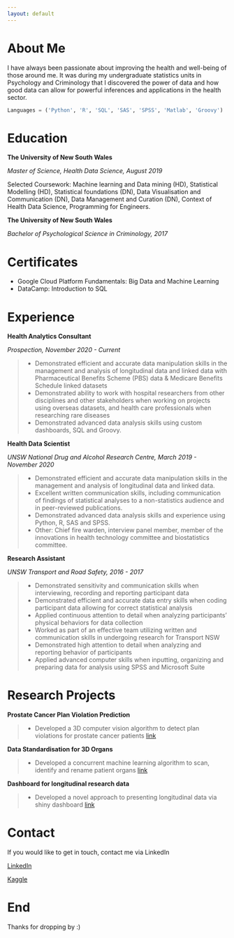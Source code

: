 ```yaml
---
layout: default
---
```

# About Me

I have always been passionate about improving the health and well-being of those around me. It was during my undergraduate statistics units in Psychology and Criminology that I discovered the power of data and how good data can allow for powerful inferences and applications in the health sector. 

```python
Languages = ('Python', 'R', 'SQL', 'SAS', 'SPSS', 'Matlab', 'Groovy')
```



# Education



**The University of New South Wales**

_Master of Science, Health Data Science, August 2019_

Selected Coursework: Machine learning and Data mining (HD), Statistical Modelling (HD), Statistical foundations (DN), Data Visualisation and Communication (DN), Data Management and Curation (DN), Context of Health Data Science, Programming for Engineers.



**The University of New South Wales**

*Bachelor of Psychological Science in Criminology, 2017*



# Certificates

- Google Cloud Platform Fundamentals: Big Data and Machine Learning
- DataCamp: Introduction to SQL



# Experience



**Health Analytics Consultant**

*Prospection, November 2020 - Current*

> - Demonstrated efficient and accurate data manipulation skills in the management and analysis of longitudinal data and linked data with Pharmaceutical Benefits Scheme (PBS) data & Medicare Benefits Schedule linked datasets
> - Demonstrated ability to work with hospital researchers from other disciplines and other stakeholders when working on projects using overseas datasets, and health care professionals when researching rare diseases
> - Demonstrated advanced data analysis skills using custom dashboards, SQL and Groovy.



**Health Data Scientist**

*UNSW National Drug and Alcohol Research Centre, March 2019 - November 2020*

> - Demonstrated efficient and accurate data manipulation skills in the management and analysis of longitudinal data and linked data.
> - Excellent written communication skills, including communication of findings of statistical analyses to a non-statistics audience and in peer-reviewed publications.
> - Demonstrated advanced data analysis skills and experience using Python, R, SAS and SPSS.
> - Other: Chief fire warden, interview panel member, member of the innovations in health technology committee and biostatistics committee.



**Research Assistant**

*UNSW Transport and Road Safety, 2016 - 2017*

> - Demonstrated sensitivity and communication skills when interviewing, recording and reporting participant data
> - Demonstrated efficient and accurate data entry skills when coding participant data allowing for correct statistical analysis
> - Applied continuous attention to detail when analyzing participants’ physical behaviors for data collection
> - Worked as part of an effective team utilizing written and communication skills in undergoing research for Transport NSW
> - Demonstrated high attention to detail when analyzing and reporting behavior of participants
> - Applied advanced computer skills when inputting, organizing and preparing data for analysis using SPSS and Microsoft Suite



# Research Projects

**Prostate Cancer Plan Violation Prediction**

> - Developed a 3D computer vision algorithm to detect plan violations for prostate cancer patients [link](https://github.com/philliphungerford/dissertation)

**Data Standardisation for 3D Organs**

> - Developed a concurrent machine learning algorithm to scan, identify and rename patient organs [link](https://github.com/philliphungerford/dissertation)

**Dashboard for longitudinal research data**

> - Developed a novel approach to presenting longitudinal data via shiny dashboard [link](https://github.com/philliphungerford/ndarc-point-dashboard)



# Contact

If you would like to get in touch, contact me via LinkedIn

[LinkedIn](https://www.linkedin.com/in/philliphungerford/)

[Kaggle](https://www.kaggle.com/philastotle)



# End
Thanks for dropping by :) 
